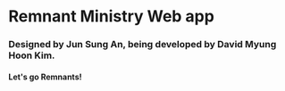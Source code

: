 # Remnant Ministry Web app

### Designed by Jun Sung An, being developed by David Myung Hoon Kim.

#### Let's go Remnants!
